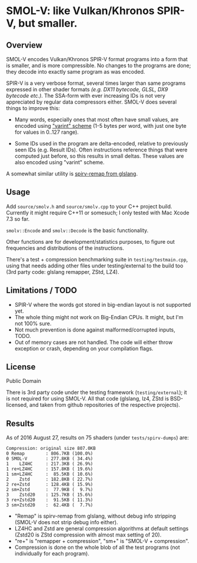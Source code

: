 # SMOL-V: like Vulkan/Khronos SPIR-V, but smaller.

## Overview

SMOL-V encodes Vulkan/Khronos SPIR-V format programs into a form that is smaller, and is more
compressible. No changes to the programs are done; they decode into exactly same program
as was encoded.

SPIR-V is a very verbose format, several times larger than same programs expressed in other
shader formats *(e.g. DX11 bytecode, GLSL, DX9 bytecode etc.)*. The SSA-form with ever increasing
IDs is not very appreciated by regular data compressors either. SMOL-V does several things
to improve this:

- Many words, especially ones that most often have small values, are encoded using
  ["varint" scheme](https://developers.google.com/protocol-buffers/docs/encoding) (1-5 bytes per
  word, with just one byte for values in 0..127 range).

- Some IDs used in the program are delta-encoded, relative to previously seen IDs (e.g. Result
  IDs). Often instructions reference things that were computed just before, so this results in
  small deltas. These values are also encoded using "varint" scheme.

A somewhat similar utility is [spirv-remap from glslang](https://github.com/KhronosGroup/glslang/blob/master/README-spirv-remap.txt).


## Usage

Add `source/smolv.h` and `source/smolv.cpp` to your C++ project build.
Currently it might require C++11 or somesuch; I only tested with Mac Xcode 7.3 so far.

`smolv::Encode` and `smolv::Decode` is the basic functionality.

Other functions are for development/statistics purposes, to figure out frequencies and
distributions of the instructions.

There's a test + compression benchmarking suite in `testing/testmain.cpp`, using that needs adding
other files under testing/external to the build too (3rd party code: glslang remapper, ZStd, LZ4).


## Limitations / TODO

- SPIR-V where the words got stored in big-endian layout is not supported yet.
- The whole thing might not work on Big-Endian CPUs. It might, but I'm not 100% sure.
- Not much prevention is done against malformed/corrupted inputs, TODO.
- Out of memory cases are not handled. The code will either throw exception
  or crash, depending on your compilation flags.


## License

Public Domain

There is 3rd party code under the testing framework (`testing/external`); it is not required for
using SMOL-V. All that code (glslang, lz4, ZStd is BSD-licensed, and taken from github repositories of the respective
projects).


## Results

As of 2016 August 27, results on 75 shaders (under `tests/spirv-dumps`) are:

```
Compression: original size 807.0KB
0 Remap        : 806.7KB (100.0%)
0 SMOL-V       : 277.8KB ( 34.4%)
1    LZ4HC     : 217.3KB ( 26.9%)
1 re+LZ4HC     : 157.8KB ( 19.6%)
1 sm+LZ4HC     :  85.5KB ( 10.6%)
2    Zstd      : 182.8KB ( 22.7%)
2 re+Zstd      : 128.4KB ( 15.9%)
2 sm+Zstd      :  77.9KB (  9.7%)
3    Zstd20    : 125.7KB ( 15.6%)
3 re+Zstd20    :  91.5KB ( 11.3%)
3 sm+Zstd20    :  62.4KB (  7.7%)
```

* "Remap" is spirv-remap from glslang, without debug info stripping (SMOL-V does not strip debug info either).
* LZ4HC and Zstd are general compression algorithms at default settings (Zstd20 is ZStd compression with almost max setting of 20).
* "re+" is "remapper + compression", "sm+" is "SMOL-V + compression".
* Compression is done on the whole blob of all the test programs (not individually for each program).
